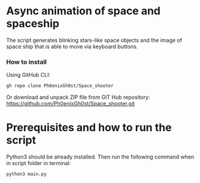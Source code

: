 # Async animation of space and spaceship

The script generates blinking stars-like space objects and the image of space ship that is able to move via keyboard buttons.


### How to install
Using GitHub CLI:
```bash
gh repo clone Ph0enixGh0st/Space_shooter
```
Or download and unpack ZIP file from GIT Hub repository: https://github.com/Ph0enixGh0st/Space_shooter.git


# Prerequisites and how to run the script
Python3 should be already installed.
Then run the following command when in script folder in terminal:
```
python3 main.py
```
